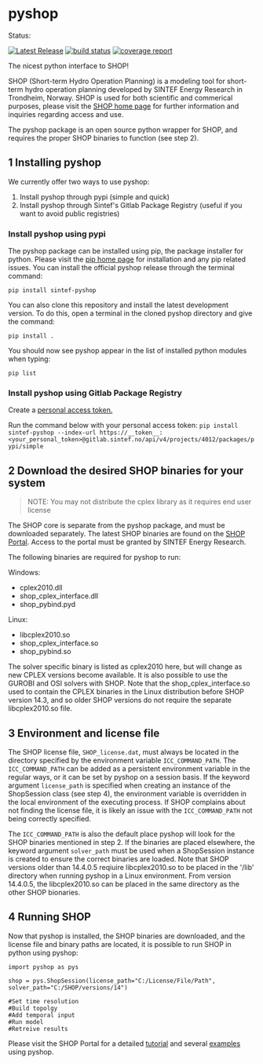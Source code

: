 # pyshop

Status:

[![Latest Release](https://gitlab.sintef.no/energy/shop/pyshop/-/badges/release.svg)](https://gitlab.sintef.no/energy/shop/pyshop/-/releases)
[![build status](https://gitlab.sintef.no/energy/shop/pyshop/badges/main/pipeline.svg?key_text=main)](https://gitlab.sintef.no/energy/shop/pyshop/-/commits/main)
[![coverage report](https://gitlab.sintef.no/energy/shop/pyshop/badges/main/coverage.svg)](https://gitlab.sintef.no/energy/shop/pyshop/-/commits/main)

The nicest python interface to SHOP!

SHOP (Short-term Hydro Operation Planning) is a modeling tool for short-term hydro operation planning developed by SINTEF Energy Research in Trondheim, Norway. SHOP is used for both scientific and commerical purposes, please visit the [SHOP home page](https://www.sintef.no/en/software/shop/) for further information and inquiries regarding access and use.

The pyshop package is an open source python wrapper for SHOP, and requires the proper SHOP binaries to function (see step 2).

## 1 Installing pyshop

We currently offer two ways to use pyshop:

1. Install pyshop through pypi (simple and quick)
2. Install pyshop through Sintef's Gitlab Package Registry (useful if you want to avoid public registries)

### Install pyshop using pypi

The pyshop package can be installed using pip, the package installer for python. Please visit the [pip home page](https://pip.pypa.io/en/stable/) for installation and any pip related issues. You can install the official pyshop release through the terminal command:

`pip install sintef-pyshop`

You can also clone this repository and install the latest development version. To do this, open a terminal in the cloned pyshop directory and give the command:

`pip install .`

You should now see pyshop appear in the list of installed python modules when typing:

`pip list`

### Install pyshop using Gitlab Package Registry

Create a [personal access token.](https://gitlab.sintef.no/help/user/profile/personal_access_tokens)

Run the command below with your personal access token:
`pip install sintef-pyshop --index-url https://__token__:<your_personal_token>@gitlab.sintef.no/api/v4/projects/4012/packages/pypi/simple`

## 2 Download the desired SHOP binaries for your system

> NOTE: You may not distribute the cplex library as it requires end user license

The SHOP core is separate from the pyshop package, and must be downloaded separately. The latest SHOP binaries are found on the [SHOP Portal](https://shop.sintef.energy/files/). Access to the portal must be granted by SINTEF Energy Research.

The following binaries are required for pyshop to run:

Windows:

- cplex2010.dll
- shop_cplex_interface.dll
- shop_pybind.pyd

Linux:

- libcplex2010.so
- shop_cplex_interface.so
- shop_pybind.so

The solver specific binary is listed as cplex2010 here, but will change as new CPLEX versions become available. It is also possible to use the GUROBI and OSI solvers with SHOP. Note that the shop_cplex_interface.so used to contain the CPLEX binaries in the Linux distribution before SHOP version 14.3, and so older SHOP versions do not require the separate libcplex2010.so file.

## 3 Environment and license file

The SHOP license file, `SHOP_license.dat`, must always be located in the directory specified by the environment variable `ICC_COMMAND_PATH`. The `ICC_COMMAND_PATH` can be added as a persistent environment variable in the regular ways, or it can be set by pyshop on a session basis. If the keyword argument `license_path` is specified when creating an instance of the ShopSession class (see step 4), the environment variable is overridden in the local environment of the executing process. If SHOP complains about not finding the license file, it is likely an issue with the `ICC_COMMAND_PATH` not being correctly specified.

The `ICC_COMMAND_PATH` is also the default place pyshop will look for the SHOP binaries mentioned in step 2. If the binaries are placed elsewhere, the keyword argument `solver_path` must be used when a ShopSession instance is created to ensure the correct binaries are loaded. Note that SHOP versions older than 14.4.0.5 reqiuire libcplex2010.so to be placed in the '/lib' directory when running pyshop in a Linux environment. From version 14.4.0.5, the libcplex2010.so can be placed in the same directory as the other SHOP bionaries.

## 4 Running SHOP

Now that pyshop is installed, the SHOP binaries are downloaded, and the license file and binary paths are located, it is possible to run SHOP in python using pyshop:

    import pyshop as pys

    shop = pys.ShopSession(license_path="C:/License/File/Path", solver_path="C:/SHOP/versions/14")

    #Set time resolution
    #Build topolgy
    #Add temporal input
    #Run model
    #Retreive results

Please visit the SHOP Portal for a detailed [tutorial](https://shop.sintef.energy/documentation/tutorials/pyshop/) and several [examples](https://shop.sintef.energy/documentation/examples/) using pyshop.
